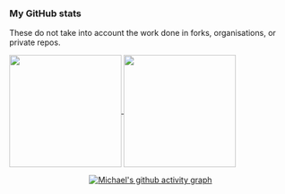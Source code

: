 ### My GitHub stats

These do not take into account the work done in forks, organisations, or private repos.

<a href="https://github.com/mdarm/mdarm">
  <img height=200 align="center" src="https://github-readme-stats.vercel.app/api?username=mdarm&theme=dracula&show_icons=true&card_width=320" />
</a>
<a href="https://github.com/mdarm/mdarm">
  <img height=200 align="center" src="https://github-readme-stats.vercel.app/api/top-langs/?username=mdarm&theme=dracula&show_icons=true&layout=compact&card_width=320" />
</a>

<div align="center">
  
  [![Michael's github activity graph](https://github-readme-activity-graph.vercel.app/graph?username=mdarm&theme=rogue&card_width=640)](https://github.com/ashutosh00710/github-readme-activity-graph)
  
</div>

